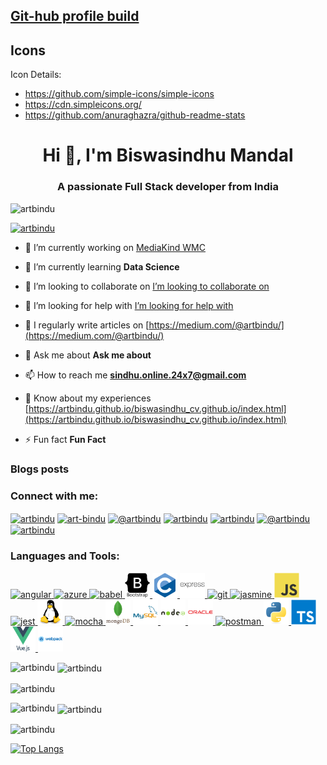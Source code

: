 ## [Git-hub profile build](https://rahuldkjain.github.io/gh-profile-readme-generator/)

## Icons
Icon Details: 
- https://github.com/simple-icons/simple-icons
- https://cdn.simpleicons.org/ 
- https://github.com/anuraghazra/github-readme-stats


<h1 align="center">Hi 👋, I'm Biswasindhu Mandal</h1>
<h3 align="center">A passionate Full Stack developer from India</h3>

<p align="left"> <img src="https://komarev.com/ghpvc/?username=artbindu&label=Profile%20views&color=0e75b6&style=flat" alt="artbindu" /> </p>

<p align="left"> <a href="https://github.com/ryo-ma/github-profile-trophy"><img src="https://github-profile-trophy.vercel.app/?username=artbindu" alt="artbindu" /></a> </p>

- 🔭 I’m currently working on [MediaKind WMC](https://mediakind.wmc)

- 🌱 I’m currently learning **Data Science**

- 👯 I’m looking to collaborate on [I’m looking to collaborate on](https://Imlookingtocollaborateon)

- 🤝 I’m looking for help with [I’m looking for help with](https://lookingforhelpwith)

- 📝 I regularly write articles on [https://medium.com/@artbindu/](https://medium.com/@artbindu/)

- 💬 Ask me about **Ask me about**

- 📫 How to reach me **sindhu.online.24x7@gmail.com**

- 📄 Know about my experiences [https://artbindu.github.io/biswasindhu_cv.github.io/index.html](https://artbindu.github.io/biswasindhu_cv.github.io/index.html)

- ⚡ Fun fact **Fun Fact**

### Blogs posts
<!-- BLOG-POST-LIST:START -->
<!-- BLOG-POST-LIST:END -->

<h3 align="left">Connect with me:</h3>
<p align="left">
<a href="https://linkedin.com/in/artbindu" target="blank"><img align="center" src="https://raw.githubusercontent.com/rahuldkjain/github-profile-readme-generator/master/src/images/icons/Social/linked-in-alt.svg" alt="artbindu" height="30" width="40" /></a>
<a href="https://stackoverflow.com/users/art-bindu" target="blank"><img align="center" src="https://raw.githubusercontent.com/rahuldkjain/github-profile-readme-generator/master/src/images/icons/Social/stack-overflow.svg" alt="art-bindu" height="30" width="40" /></a>
<a href="https://medium.com/@artbindu" target="blank"><img align="center" src="https://raw.githubusercontent.com/rahuldkjain/github-profile-readme-generator/master/src/images/icons/Social/medium.svg" alt="@artbindu" height="30" width="40" /></a>
<a href="https://www.hackerrank.com/artbindu" target="blank"><img align="center" src="https://raw.githubusercontent.com/rahuldkjain/github-profile-readme-generator/master/src/images/icons/Social/hackerrank.svg" alt="artbindu" height="30" width="40" /></a>
<a href="https://www.leetcode.com/artbindu" target="blank"><img align="center" src="https://raw.githubusercontent.com/rahuldkjain/github-profile-readme-generator/master/src/images/icons/Social/leet-code.svg" alt="artbindu" height="30" width="40" /></a>
<a href="https://www.hackerearth.com/@artbindu" target="blank"><img align="center" src="https://raw.githubusercontent.com/rahuldkjain/github-profile-readme-generator/master/src/images/icons/Social/hackerearth.svg" alt="@artbindu" height="30" width="40" /></a>
<a href="https://auth.geeksforgeeks.org/user/artbindu" target="blank"><img align="center" src="https://raw.githubusercontent.com/rahuldkjain/github-profile-readme-generator/master/src/images/icons/Social/geeks-for-geeks.svg" alt="artbindu" height="30" width="40" /></a>
</p>

<h3 align="left">Languages and Tools:</h3>
<p align="left"> <a href="https://angular.io" target="_blank" rel="noreferrer"> <img src="https://angular.io/assets/images/logos/angular/angular.svg" alt="angular" width="40" height="40"/> </a> <a href="https://azure.microsoft.com/en-in/" target="_blank" rel="noreferrer"> <img src="https://www.vectorlogo.zone/logos/microsoft_azure/microsoft_azure-icon.svg" alt="azure" width="40" height="40"/> </a> <a href="https://babeljs.io/" target="_blank" rel="noreferrer"> <img src="https://www.vectorlogo.zone/logos/babeljs/babeljs-icon.svg" alt="babel" width="40" height="40"/> </a> <a href="https://getbootstrap.com" target="_blank" rel="noreferrer"> <img src="https://raw.githubusercontent.com/devicons/devicon/master/icons/bootstrap/bootstrap-plain-wordmark.svg" alt="bootstrap" width="40" height="40"/> </a> <a href="https://www.cprogramming.com/" target="_blank" rel="noreferrer"> <img src="https://raw.githubusercontent.com/devicons/devicon/master/icons/c/c-original.svg" alt="c" width="40" height="40"/> </a> <a href="https://expressjs.com" target="_blank" rel="noreferrer"> <img src="https://raw.githubusercontent.com/devicons/devicon/master/icons/express/express-original-wordmark.svg" alt="express" width="40" height="40"/> </a> <a href="https://git-scm.com/" target="_blank" rel="noreferrer"> <img src="https://www.vectorlogo.zone/logos/git-scm/git-scm-icon.svg" alt="git" width="40" height="40"/> </a> <a href="https://jasmine.github.io/" target="_blank" rel="noreferrer"> <img src="https://www.vectorlogo.zone/logos/jasmine/jasmine-icon.svg" alt="jasmine" width="40" height="40"/> </a> <a href="https://developer.mozilla.org/en-US/docs/Web/JavaScript" target="_blank" rel="noreferrer"> <img src="https://raw.githubusercontent.com/devicons/devicon/master/icons/javascript/javascript-original.svg" alt="javascript" width="40" height="40"/> </a> <a href="https://jestjs.io" target="_blank" rel="noreferrer"> <img src="https://www.vectorlogo.zone/logos/jestjsio/jestjsio-icon.svg" alt="jest" width="40" height="40"/> </a> <a href="https://www.linux.org/" target="_blank" rel="noreferrer"> <img src="https://raw.githubusercontent.com/devicons/devicon/master/icons/linux/linux-original.svg" alt="linux" width="40" height="40"/> </a> <a href="https://mochajs.org" target="_blank" rel="noreferrer"> <img src="https://www.vectorlogo.zone/logos/mochajs/mochajs-icon.svg" alt="mocha" width="40" height="40"/> </a> <a href="https://www.mongodb.com/" target="_blank" rel="noreferrer"> <img src="https://raw.githubusercontent.com/devicons/devicon/master/icons/mongodb/mongodb-original-wordmark.svg" alt="mongodb" width="40" height="40"/> </a> <a href="https://www.mysql.com/" target="_blank" rel="noreferrer"> <img src="https://raw.githubusercontent.com/devicons/devicon/master/icons/mysql/mysql-original-wordmark.svg" alt="mysql" width="40" height="40"/> </a> <a href="https://nodejs.org" target="_blank" rel="noreferrer"> <img src="https://raw.githubusercontent.com/devicons/devicon/master/icons/nodejs/nodejs-original-wordmark.svg" alt="nodejs" width="40" height="40"/> </a> <a href="https://www.oracle.com/" target="_blank" rel="noreferrer"> <img src="https://raw.githubusercontent.com/devicons/devicon/master/icons/oracle/oracle-original.svg" alt="oracle" width="40" height="40"/> </a> <a href="https://postman.com" target="_blank" rel="noreferrer"> <img src="https://www.vectorlogo.zone/logos/getpostman/getpostman-icon.svg" alt="postman" width="40" height="40"/> </a> <a href="https://www.python.org" target="_blank" rel="noreferrer"> <img src="https://raw.githubusercontent.com/devicons/devicon/master/icons/python/python-original.svg" alt="python" width="40" height="40"/> </a> <a href="https://www.typescriptlang.org/" target="_blank" rel="noreferrer"> <img src="https://raw.githubusercontent.com/devicons/devicon/master/icons/typescript/typescript-original.svg" alt="typescript" width="40" height="40"/> </a> <a href="https://vuejs.org/" target="_blank" rel="noreferrer"> <img src="https://raw.githubusercontent.com/devicons/devicon/master/icons/vuejs/vuejs-original-wordmark.svg" alt="vuejs" width="40" height="40"/> </a> <a href="https://webpack.js.org" target="_blank" rel="noreferrer"> <img src="https://raw.githubusercontent.com/devicons/devicon/d00d0969292a6569d45b06d3f350f463a0107b0d/icons/webpack/webpack-original-wordmark.svg" alt="webpack" width="40" height="40"/> </a> </p>

<p><img align="left" src="https://github-readme-stats.vercel.app/api/top-langs?username=artbindu&show_icons=true&locale=en&layout=compact" alt="artbindu" /></p>

<p>&nbsp;<img align="center" src="https://github-readme-stats.vercel.app/api?username=artbindu&show_icons=true&locale=en" alt="artbindu" /></p>

<p><img align="center" src="https://github-readme-streak-stats.herokuapp.com/?user=artbindu&" alt="artbindu" /></p>



<p><img align="left" src="https://github-readme-stats.vercel.app/api/top-langs?username=artbindu&show_icons=true&locale=en&layout=compact" alt="artbindu" /></p>

<p>&nbsp;<img align="center" src="https://github-readme-stats.vercel.app/api?username=artbindu&show_icons=true&locale=en" alt="artbindu" /></p>

<p><img align="center" src="https://github-readme-streak-stats.herokuapp.com/?user=artbindu&" alt="artbindu" /></p>


[![Top Langs](https://github-readme-stats.vercel.app/api/top-langs/?username=artbindu&langs_count=8)](https://github.com/artbindu/github-readme-stats)


